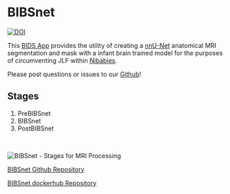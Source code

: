 # BIBSnet

[![DOI](https://zenodo.org/badge/DOI/10.5281/zenodo.7019701.svg)](https://doi.org/10.5281/zenodo.7019701)

This [BIDS App](https://bids-apps.neuroimaging.io/about/) provides the utility of creating a [nnU-Net](https://github.com/MIC-DKFZ/nnUNet) anatomical MRI segmentation and mask with a infant brain trained model for the purposes of circumventing JLF within [Nibabies](https://nibabies.readthedocs.io/en/latest/index.html). 

Please post questions or issues to our [Github](https://github.com/DCAN-Labs/BIBSnet)! 

## Stages

1. PreBIBSnet
2. BIBSnet
3. PostBIBSnet

<br />

![BIBSnet - Stages for MRI Processing](https://github.com/DCAN-Labs/BIBSnet/assets/95246814/6db1660e-6476-4ee1-abbd-30b5917882bb)

[BIBSnet Github Repository](https://github.com/DCAN-Labs/BIBSnet)

[BIBSnet dockerhub Repository](https://hub.docker.com/repository/docker/dcanumn/bibsnet/)
